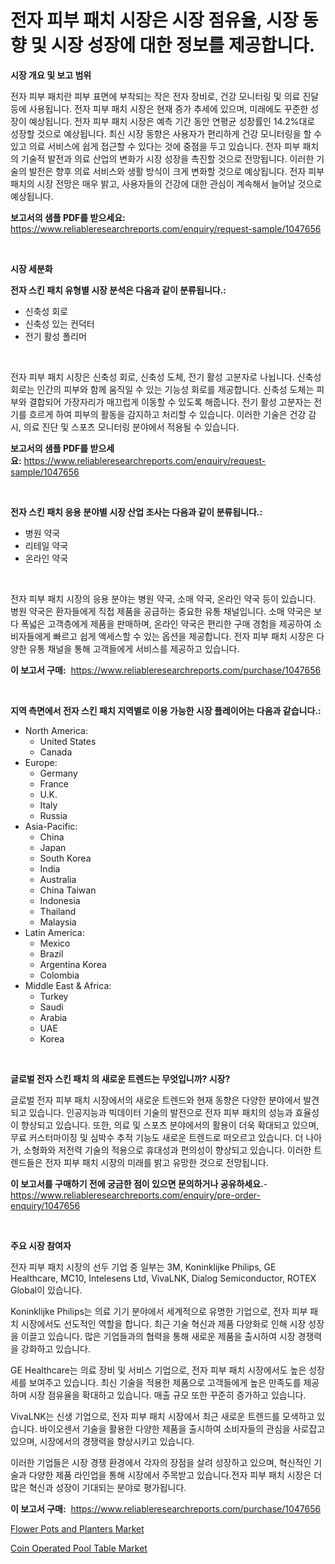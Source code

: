 <p><h1>전자 피부 패치 시장은 시장 점유율, 시장 동향 및 시장 성장에 대한 정보를 제공합니다.</h1></p><p><strong>시장 개요 및 보고 범위</strong></p>
<p><p>전자 피부 패치란 피부 표면에 부착되는 작은 전자 장비로, 건강 모니터링 및 의료 진달 등에 사용됩니다. 전자 피부 패치 시장은 현재 증가 추세에 있으며, 미래에도 꾸준한 성장이 예상됩니다. 전자 피부 패치 시장은 예측 기간 동안 연평균 성장률인 14.2%대로 성장할 것으로 예상됩니다. 최신 시장 동향은 사용자가 편리하게 건강 모니터링을 할 수 있고 의료 서비스에 쉽게 접근할 수 있다는 것에 중점을 두고 있습니다. 전자 피부 패치의 기술적 발전과 의료 산업의 변화가 시장 성장을 촉진할 것으로 전망됩니다. 이러한 기술의 발전은 향후 의료 서비스와 생활 방식이 크게 변화할 것으로 예상됩니다. 전자 피부 패치의 시장 전망은 매우 밝고, 사용자들의 건강에 대한 관심이 계속해서 늘어날 것으로 예상됩니다.</p></p>
<p><strong>보고서의 샘플 PDF를 받으세요:</strong> <a href="https://www.reliableresearchreports.com/enquiry/request-sample/1047656">https://www.reliableresearchreports.com/enquiry/request-sample/1047656</a></p>
<p>&nbsp;</p>
<p><strong>시장 세분화</strong></p>
<p><strong>전자 스킨 패치 유형별 시장 분석은 다음과 같이 분류됩니다.:</strong></p>
<p><ul><li>신축성 회로</li><li>신축성 있는 컨덕터</li><li>전기 활성 폴리머</li></ul></p>
<p>&nbsp;</p>
<p><p>전자 피부 패치 시장은 신축성 회로, 신축성 도체, 전기 활성 고분자로 나뉩니다. 신축성 회로는 인간의 피부와 함께 움직일 수 있는 기능성 회로를 제공합니다. 신축성 도체는 피부와 결합되어 가장자리가 매끄럽게 이동할 수 있도록 해줍니다. 전기 활성 고분자는 전기를 흐르게 하여 피부의 활동을 감지하고 처리할 수 있습니다. 이러한 기술은 건강 감시, 의료 진단 및 스포츠 모니터링 분야에서 적용될 수 있습니다.</p></p>
<p><strong>보고서의 샘플 PDF를 받으세요:</strong>&nbsp;<a href="https://www.reliableresearchreports.com/enquiry/request-sample/1047656">https://www.reliableresearchreports.com/enquiry/request-sample/1047656</a></p>
<p>&nbsp;</p>
<p><strong> 전자 스킨 패치 응용 분야별 시장 산업 조사는 다음과 같이 분류됩니다.:</strong></p>
<p><ul><li>병원 약국</li><li>리테일 약국</li><li>온라인 약국</li></ul></p>
<p>&nbsp;</p>
<p><p>전자 피부 패치 시장의 응용 분야는 병원 약국, 소매 약국, 온라인 약국 등이 있습니다. 병원 약국은 환자들에게 직접 제품을 공급하는 중요한 유통 채널입니다. 소매 약국은 보다 폭넓은 고객층에게 제품을 판매하며, 온라인 약국은 편리한 구매 경험을 제공하여 소비자들에게 빠르고 쉽게 액세스할 수 있는 옵션을 제공합니다. 전자 피부 패치 시장은 다양한 유통 채널을 통해 고객들에게 서비스를 제공하고 있습니다.</p></p>
<p><strong>이 보고서 구매:</strong>&nbsp; <a href="https://www.reliableresearchreports.com/purchase/1047656">https://www.reliableresearchreports.com/purchase/1047656</a></p>
<p>&nbsp;</p>
<p><strong>지역 측면에서 전자 스킨 패치 지역별로 이용 가능한 시장 플레이어는 다음과 같습니다.:</strong></p>
<p><ul>
    <li>
        North America:
        <ul>
            <li>United States</li>
            <li>Canada</li>
        </ul>
    </li>
    <li>
        Europe:
        <ul>
            <li>Germany</li>
            <li>France</li>
            <li>U.K.</li>
            <li>Italy</li>
            <li>Russia</li>
        </ul>
    </li>
    <li>
        Asia-Pacific:
        <ul>
            <li>China</li>
            <li>Japan</li>
            <li>South Korea</li>
            <li>India</li>
            <li>Australia</li>
            <li>China Taiwan</li>
            <li>Indonesia</li>
            <li>Thailand</li>
            <li>Malaysia</li>
        </ul>
    </li>
    <li>
        Latin America:
        <ul>
            <li>Mexico</li>
            <li>Brazil</li>
            <li>Argentina Korea</li>
            <li>Colombia</li>
        </ul>
    </li>
    <li>
        Middle East & Africa:
        <ul>
            <li>Turkey</li>
            <li>Saudi</li>
            <li>Arabia</li>
            <li>UAE</li>
            <li>Korea</li>
        </ul>
    </li>
    </ul></p>
<p>&nbsp;</p>
<p><strong>글로벌 전자 스킨 패치 의 새로운 트렌드는 무엇입니까? 시장?</strong></p>
<p><p>글로벌 전자 피부 패치 시장에서의 새로운 트렌드와 현재 동향은 다양한 분야에서 발견되고 있습니다. 인공지능과 빅데이터 기술의 발전으로 전자 피부 패치의 성능과 효율성이 향상되고 있습니다. 또한, 의료 및 스포츠 분야에서의 활용이 더욱 확대되고 있으며, 무료 커스터마이징 및 심박수 추적 기능도 새로운 트렌드로 떠오르고 있습니다. 더 나아가, 소형화와 저전력 기술의 적용으로 휴대성과 편의성이 향상되고 있습니다. 이러한 트렌드들은 전자 피부 패치 시장의 미래를 밝고 유망한 것으로 전망됩니다.</p></p>
<p><strong>이 보고서를 구매하기 전에 궁금한 점이 있으면 문의하거나 공유하세요.</strong>- <a href="https://www.reliableresearchreports.com/enquiry/pre-order-enquiry/1047656">https://www.reliableresearchreports.com/enquiry/pre-order-enquiry/1047656</a></p>
<p>&nbsp;</p>
<p><strong>주요 시장 참여자</strong></p>
<p><p>전자 피부 패치 시장의 선두 기업 중 일부는 3M, Koninklijke Philips, GE Healthcare, MC10, Intelesens Ltd, VivaLNK, Dialog Semiconductor, ROTEX Global이 있습니다.</p><p>Koninklijke Philips는 의료 기기 분야에서 세계적으로 유명한 기업으로, 전자 피부 패치 시장에서도 선도적인 역할을 합니다. 최근 기술 혁신과 제품 다양화로 인해 시장 성장을 이끌고 있습니다. 많은 기업들과의 협력을 통해 새로운 제품을 출시하여 시장 경쟁력을 강화하고 있습니다.</p><p>GE Healthcare는 의료 장비 및 서비스 기업으로, 전자 피부 패치 시장에서도 높은 성장세를 보여주고 있습니다. 최신 기술을 적용한 제품으로 고객들에게 높은 만족도를 제공하며 시장 점유율을 확대하고 있습니다. 매출 규모 또한 꾸준히 증가하고 있습니다.</p><p>VivaLNK는 신생 기업으로, 전자 피부 패치 시장에서 최근 새로운 트렌드를 모색하고 있습니다. 바이오센서 기술을 활용한 다양한 제품을 출시하여 소비자들의 관심을 사로잡고 있으며, 시장에서의 경쟁력을 향상시키고 있습니다.</p><p>이러한 기업들은 시장 경쟁 환경에서 각자의 장점을 살려 성장하고 있으며, 혁신적인 기술과 다양한 제품 라인업을 통해 시장에서 주목받고 있습니다.전자 피부 패치 시장은 더 많은 혁신과 성장이 기대되는 분야로 평가됩니다.</p></p>
<p><strong>이 보고서 구매:</strong>&nbsp;&nbsp;<a href="https://www.reliableresearchreports.com/purchase/1047656">https://www.reliableresearchreports.com/purchase/1047656</a></p>
<p><p><a href="https://butternut-bug-553.notion.site/Flower-Pots-and-Planters-Market-Size-and-Examines-its-Market-Scope-with-a-Primary-Focus-on-Growth--c9d35f810643404194c3753b438e5a0b">Flower Pots and Planters Market</a></p><p><a href="https://github.com/Glendatilghmankmgz0rbhwpy/Market-Research-Report-List-1/blob/main/coin-operated-pool-table-market.md">Coin Operated Pool Table Market</a></p></p>
